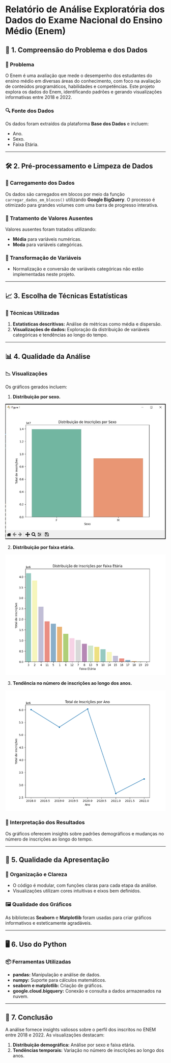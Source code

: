 # Relatório de Análise Exploratória dos Dados do Exame Nacional do Ensino Médio (Enem)

## 📌 1. Compreensão do Problema e dos Dados

### 📝 Problema
O Enem é uma avaliação que mede o desempenho dos estudantes do ensino médio em diversas áreas do conhecimento, com foco na avaliação de conteúdos programáticos, habilidades e competências. Este projeto explora os dados do Enem, identificando padrões e gerando visualizações informativas entre 2018 e 2022.

### 🔍 Fonte dos Dados
Os dados foram extraídos da plataforma **Base dos Dados** e incluem:
- Ano.
- Sexo.
- Faixa Etária.

---

## 🛠️ 2. Pré-processamento e Limpeza de Dados

### 📂 Carregamento dos Dados
Os dados são carregados em blocos por meio da função `carregar_dados_em_blocos()` utilizando **Google BigQuery**. O processo é otimizado para grandes volumes com uma barra de progresso interativa.

### 🚩 Tratamento de Valores Ausentes
Valores ausentes foram tratados utilizando:
- **Média** para variáveis numéricas.
- **Moda** para variáveis categóricas.

### 🔄 Transformação de Variáveis
- Normalização e conversão de variáveis categóricas não estão implementadas neste projeto.

---

## 📈 3. Escolha de Técnicas Estatísticas

### 🔬 Técnicas Utilizadas
1. **Estatísticas descritivas:** Análise de métricas como média e dispersão.
2. **Visualizações de dados:** Exploração da distribuição de variáveis categóricas e tendências ao longo do tempo.

---

## 📊 4. Qualidade da Análise

### 📉 Visualizações
Os gráficos gerados incluem:
1. **Distribuição por sexo.**

![Distribuição por sexo](./Isexo.jpg)

2. **Distribuição por faixa etária.**

![Distribuição por faixa etária](./FE.png)


3. **Tendência no número de inscrições ao longo dos anos.**

![Tendência de inscrições](./taxa_inscricao.png)

### 🧠 Interpretação dos Resultados
Os gráficos oferecem insights sobre padrões demográficos e mudanças no número de inscrições ao longo do tempo.

---

## 🎨 5. Qualidade da Apresentação

### 🔎 Organização e Clareza
- O código é modular, com funções claras para cada etapa da análise.
- Visualizações utilizam cores intuitivas e eixos bem definidos.

### 🖼️ Qualidade dos Gráficos
As bibliotecas **Seaborn** e **Matplotlib** foram usadas para criar gráficos informativos e esteticamente agradáveis.

---

## 🖥️ 6. Uso do Python

### 📦 Ferramentas Utilizadas
- **pandas:** Manipulação e análise de dados.
- **numpy:** Suporte para cálculos matemáticos.
- **seaborn e matplotlib:** Criação de gráficos.
- **google.cloud.bigquery:** Conexão e consulta a dados armazenados na nuvem.

---

## 🏁 7. Conclusão

A análise fornece insights valiosos sobre o perfil dos inscritos no ENEM entre 2018 e 2022. As visualizações destacam:
1. **Distribuição demográfica:** Análise por sexo e faixa etária.
2. **Tendências temporais:** Variação no número de inscrições ao longo dos anos.
